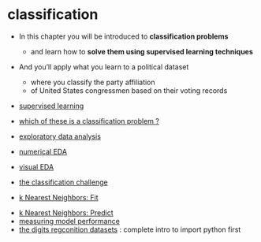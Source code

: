 # classification
- In this chapter you will be introduced to __classification problems__
    - and learn how to __solve them using supervised learning techniques__
- And you’ll apply what you learn to a political dataset
    - where you classify the party affiliation
    - of United States congressmen based on their voting records

- [supervised learning](supervised-learning)
- [which of these is a classification problem ?](which-of-these-is-a-classification-problem)
- [exploratory data analysis](exploratory-data-analysis)
- [numerical EDA](numerical-EDA)
- [visual EDA](visual-EDA)
- [the classification challenge](the-classification-challenge)
- [k Nearest Neighbors: Fit](k-Nearest-Neighbors-Fit)
* [k Nearest Neighbors: Predict](k-Nearest-Neighbors-Predict)
* [measuring model performance](measuring-model-performance)
* [the digits regconition datasets](the-digits-regconition-datasets) : complete intro to import python first
